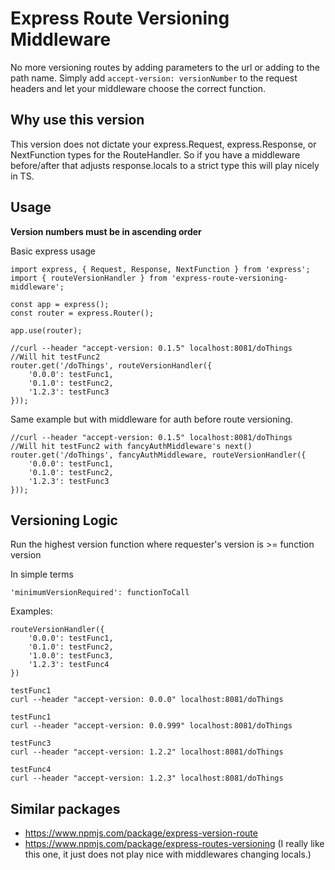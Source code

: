# Express Route Versioning Middleware

No more versioning routes by adding parameters to the url or adding to the path name. Simply add ```accept-version: versionNumber``` to the request headers and let your middleware choose the correct function.

## Why use this version
This version does not dictate your express.Request, express.Response, or NextFunction types for the RouteHandler. So if you have a middleware before/after that adjusts response.locals to a strict type this will play nicely in TS.

## Usage

**Version numbers must be in ascending order**

Basic express usage
```
import express, { Request, Response, NextFunction } from 'express';
import { routeVersionHandler } from 'express-route-versioning-middleware';

const app = express();
const router = express.Router();

app.use(router);

//curl --header "accept-version: 0.1.5" localhost:8081/doThings
//Will hit testFunc2
router.get('/doThings', routeVersionHandler({
    '0.0.0': testFunc1,
    '0.1.0': testFunc2,
    '1.2.3': testFunc3
}));

```

Same example but with middleware for auth before route versioning.

```
//curl --header "accept-version: 0.1.5" localhost:8081/doThings
//Will hit testFunc2 with fancyAuthMiddleware's next()
router.get('/doThings', fancyAuthMiddleware, routeVersionHandler({
    '0.0.0': testFunc1,
    '0.1.0': testFunc2,
    '1.2.3': testFunc3
}));

```

## Versioning Logic

Run the highest version function where requester's version is >= function version

In simple terms
```
'minimumVersionRequired': functionToCall
```

Examples:
```
routeVersionHandler({
    '0.0.0': testFunc1,
    '0.1.0': testFunc2,
    '1.0.0': testFunc3,
    '1.2.3': testFunc4
})

testFunc1
curl --header "accept-version: 0.0.0" localhost:8081/doThings

testFunc1
curl --header "accept-version: 0.0.999" localhost:8081/doThings

testFunc3
curl --header "accept-version: 1.2.2" localhost:8081/doThings

testFunc4
curl --header "accept-version: 1.2.3" localhost:8081/doThings

```

## Similar packages

- https://www.npmjs.com/package/express-version-route
- https://www.npmjs.com/package/express-routes-versioning (I really like this one, it just does not play nice with middlewares changing locals.)


